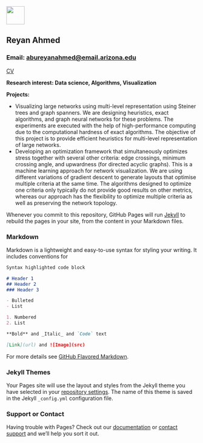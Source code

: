 <img src="http://cgi.cs.arizona.edu/~abureyanahmed/reyan.jpg" width="48">

## Reyan Ahmed
### Email: abureyanahmed@email.arizona.edu
[CV](http://cgi.cs.arizona.edu/~abureyanahmed/reyan_ahmed.pdf)

**Research interest: Data science, Algorithms, Visualization**

**Projects:**
- Visualizing large networks using multi-level representation using Steiner trees and graph spanners. We are designing heuristics, exact algorithms, and graph neural networks for these problems. The experiments are executed with the help of high-performance computing due to the computational hardness of exact algorithms. The objective of this project is to provide efficient heuristics for multi-level representation of large networks.
- Developing an optimization framework that simultaneously optimizes stress together with several other criteria: edge crossings, minimum crossing angle, and upwardness (for directed acyclic graphs). This is a machine learning approach for network visualization. We are using different variations of gradient descent to generate layouts that optimise multiple criteria at the same time. The algorithms designed to optimize one criteria only typically do not provide good results on other metrics, whereas our approach has the flexibility to optimize multiple criteria as well as preserving the network topology.


Whenever you commit to this repository, GitHub Pages will run [Jekyll](https://jekyllrb.com/) to rebuild the pages in your site, from the content in your Markdown files.

### Markdown

Markdown is a lightweight and easy-to-use syntax for styling your writing. It includes conventions for

```markdown
Syntax highlighted code block

# Header 1
## Header 2
### Header 3

- Bulleted
- List

1. Numbered
2. List

**Bold** and _Italic_ and `Code` text

[Link](url) and ![Image](src)
```

For more details see [GitHub Flavored Markdown](https://guides.github.com/features/mastering-markdown/).

### Jekyll Themes

Your Pages site will use the layout and styles from the Jekyll theme you have selected in your [repository settings](https://github.com/abureyanahmed/abureyanahmed.github.io/settings). The name of this theme is saved in the Jekyll `_config.yml` configuration file.

### Support or Contact

Having trouble with Pages? Check out our [documentation](https://help.github.com/categories/github-pages-basics/) or [contact support](https://github.com/contact) and we’ll help you sort it out.
